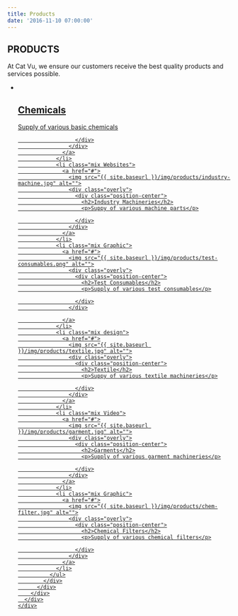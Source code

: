 ```yaml
---
title: Products
date: '2016-11-10 07:00:00'
---
```


<section id="global-header">
  <div class="container">
    <div class="row">
      <div class="col-md-12">
        <div class="block">
          <h1>PRODUCTS</h1>
          <p>At Cat Vu, we ensure our customers receive the best quality products and services possible.</p></div></div></div></div></section><section id="portfolio-work"><div class="container"><div class="row"><div class="col-md-12"><div class="block">
            <div class="portfolio-contant">
              <ul id="portfolio-contant-active">
                <li class="mix Branding">
                  <a href="#">
                    <img src="{{ site.baseurl }}/img/products/chemical.jpg" alt="">
                    <div class="overly">
                      <div class="position-center">
                        <h2>Chemicals</h2>
                        <p>Supply of various basic chemicals</p>

                      </div>
                    </div>
                  </a>
                </li>
                <li class="mix Websites">
                  <a href="#">
                    <img src="{{ site.baseurl }}/img/products/industry-machine.jpg" alt="">
                    <div class="overly">
                      <div class="position-center">
                        <h2>Industry Machineries</h2>
                        <p>Suppy of various machine parts</p>

                      </div>
                    </div>
                  </a>
                </li>
                <li class="mix Graphic">
                  <a href="#">
                    <img src="{{ site.baseurl }}/img/products/test-consumables.png" alt="">
                    <div class="overly">
                      <div class="position-center">
                        <h2>Test Consumables</h2>
                        <p>Supply of various test consumables</p>

                      </div>
                    </div>

                  </a>
                </li>
                <li class="mix design">
                  <a href="#">
                    <img src="{{ site.baseurl }}/img/products/textile.jpg" alt="">
                    <div class="overly">
                      <div class="position-center">
                        <h2>Textile</h2>
                        <p>Suppy of various textile machineries</p>

                      </div>
                    </div>
                  </a>
                </li>
                <li class="mix Video">
                  <a href="#">
                    <img src="{{ site.baseurl }}/img/products/garment.jpg" alt="">
                    <div class="overly">
                      <div class="position-center">
                        <h2>Garments</h2>
                        <p>Supply of various garment machineries</p>

                      </div>
                    </div>
                  </a>
                </li>
                <li class="mix Graphic">
                  <a href="#">
                    <img src="{{ site.baseurl }}/img/products/chem-filter.jpg" alt="">
                    <div class="overly">
                      <div class="position-center">
                        <h2>Chemical Filters</h2>
                        <p>Supply of various chemical filters</p>

                      </div>
                    </div>
                  </a>
                </li>
              </ul>
            </div>
          </div>
        </div>
      </div>
    </div>
  </section>
